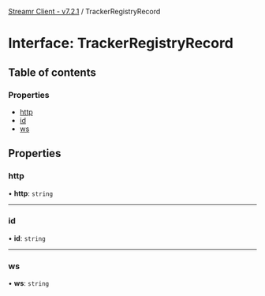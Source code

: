 [Streamr Client - v7.2.1](../README.md) / TrackerRegistryRecord

# Interface: TrackerRegistryRecord

## Table of contents

### Properties

- [http](TrackerRegistryRecord.md#http)
- [id](TrackerRegistryRecord.md#id)
- [ws](TrackerRegistryRecord.md#ws)

## Properties

### http

• **http**: `string`

___

### id

• **id**: `string`

___

### ws

• **ws**: `string`
